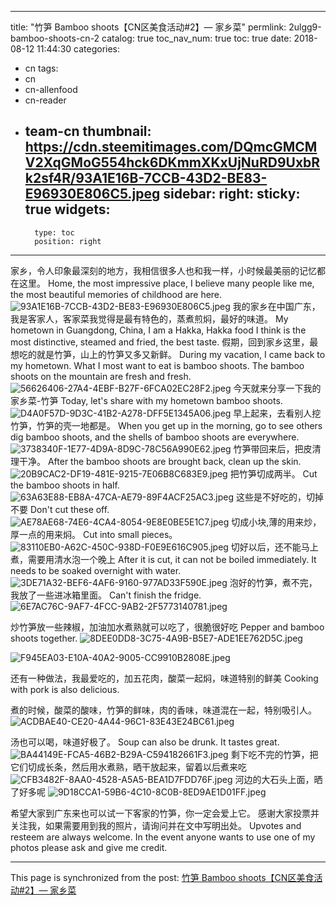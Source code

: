 
---
title: "竹笋 Bamboo shoots【CN区美食活动#2】— 家乡菜"
permlink: 2ulgg9-bamboo-shoots-cn-2
catalog: true
toc_nav_num: true
toc: true
date: 2018-08-12 11:44:30
categories:
- cn
tags:
- cn
- cn-allenfood
- cn-reader
- team-cn
thumbnail: https://cdn.steemitimages.com/DQmcGMCMV2XqGMoG554hck6DKmmXKxUjNuRD9UxbRk2sf4R/93A1E16B-7CCB-43D2-BE83-E96930E806C5.jpeg
sidebar:
    right:
        sticky: true
widgets:
    -
        type: toc
        position: right
---


家乡，令人印象最深刻的地方，我相信很多人也和我一样，小时候最美丽的记忆都在这里。
Home, the most impressive place, I believe many people like me, the most beautiful memories of childhood are here.
![93A1E16B-7CCB-43D2-BE83-E96930E806C5.jpeg](https://cdn.steemitimages.com/DQmcGMCMV2XqGMoG554hck6DKmmXKxUjNuRD9UxbRk2sf4R/93A1E16B-7CCB-43D2-BE83-E96930E806C5.jpeg)
我的家乡在中国广东，我是客家人，客家菜我觉得是最有特色的，蒸煮煎焖，最好的味道。
My hometown in Guangdong, China, I am a Hakka, Hakka food I think is the most distinctive, steamed and fried, the best taste.
假期，回到家乡这里，最想吃的就是竹笋，山上的竹笋又多又新鲜。
During my vacation, I came back to my hometown. What I most want to eat is bamboo shoots. The bamboo shoots on the mountain are fresh and fresh.
![56626406-27A4-4EBF-B27F-6FCA02EC28F2.jpeg](https://cdn.steemitimages.com/DQmYtD5NnmihQRK1dMJp9gBzHJZuMhoXMZWhh13Wu4P8kFW/56626406-27A4-4EBF-B27F-6FCA02EC28F2.jpeg)
今天就来分享一下我的家乡菜-竹笋
Today, let's share with my hometown bamboo shoots.
![D4A0F57D-9D3C-41B2-A278-DFF5E1345A06.jpeg](https://cdn.steemitimages.com/DQmUwBJZasGdXQnx3bPeWf7FPXUisbGCT1L7o42sNV9r8JT/D4A0F57D-9D3C-41B2-A278-DFF5E1345A06.jpeg)
早上起来，去看别人挖竹笋，竹笋的壳一地都是。
When you get up in the morning, go to see others dig bamboo shoots, and the shells of bamboo shoots are everywhere.
![3738340F-1E77-4D9A-8D9C-78C56A990E62.jpeg](https://cdn.steemitimages.com/DQmd3uC5ofNkZjrmiT36ZStHRmicMvn1qC4ibjunk4eyFa5/3738340F-1E77-4D9A-8D9C-78C56A990E62.jpeg)
竹笋带回来后，把皮清理干净。
After the bamboo shoots are brought back, clean up the skin.
![20B9CAC2-DF19-481E-9215-7E06B8C683E9.jpeg](https://cdn.steemitimages.com/DQmPe5FBvs1pmDTzAS8r9PntpiCaZLbUFgX7NHG2aDFCu9y/20B9CAC2-DF19-481E-9215-7E06B8C683E9.jpeg)
 把竹笋切成两半。
Cut the bamboo shoots in half.
![63A63E88-EB8A-47CA-AE79-89F4ACF25AC3.jpeg](https://cdn.steemitimages.com/DQmfNQfppfAcFGo3Tk2ehCCfeVPJeXvQuS2TcAPQYhwiXKS/63A63E88-EB8A-47CA-AE79-89F4ACF25AC3.jpeg)
这些是不好吃的，切掉不要
Don't cut these off.
 ![AE78AE68-74E6-4CA4-8054-9E8E0BE5E1C7.jpeg](https://cdn.steemitimages.com/DQmXR5XGM7EXEy3UTVCUpPnRC2iapDu3TUikGGX2V3AwH8Z/AE78AE68-74E6-4CA4-8054-9E8E0BE5E1C7.jpeg)
切成小块,薄的用来炒，厚一点的用来焖。
Cut into small pieces。
![83110EB0-A62C-450C-938D-F0E9E616C905.jpeg](https://cdn.steemitimages.com/DQmTph1ZcfCzFMDkeUqqFNDJwK671bptE4BxEwv47441RS5/83110EB0-A62C-450C-938D-F0E9E616C905.jpeg)
切好以后，还不能马上煮，需要用清水泡一个晚上
After it is cut, it can not be boiled immediately. It needs to be soaked overnight with water.
![3DE71A32-BEF6-4AF6-9160-977AD33F590E.jpeg](https://cdn.steemitimages.com/DQmSJq9LfbxNpptfN8ZzMvmrrJjqt3dHt9fwZcmto5zHX1V/3DE71A32-BEF6-4AF6-9160-977AD33F590E.jpeg)
 泡好的竹笋，煮不完，我放了一些进冰箱里面。
Can't finish the fridge.
![6E7AC76C-9AF7-4FCC-9AB2-2F5773140781.jpeg](https://cdn.steemitimages.com/DQmQ7C9SptPqmctEx8HaktBq278mtKmseFv1AUgz2wvPmzn/6E7AC76C-9AF7-4FCC-9AB2-2F5773140781.jpeg)

 炒竹笋放一些辣椒，加油加水煮熟就可以吃了，很脆很好吃
Pepper and bamboo shoots together.
![8DEE0DD8-3C75-4A9B-B5E7-ADE1EE762D5C.jpeg](https://cdn.steemitimages.com/DQmc4mTkHTCsrhDQeSFrBGMzFko1CBt4faZz8Gah3Dxx9PV/8DEE0DD8-3C75-4A9B-B5E7-ADE1EE762D5C.jpeg)

![F945EA03-E10A-40A2-9005-CC9910B2808E.jpeg](https://cdn.steemitimages.com/DQmNMxYiUXdxpPUiwTcEpSuSiX4NswEQEXqXn2X7FErvViq/F945EA03-E10A-40A2-9005-CC9910B2808E.jpeg)

 还有一种做法，我最爱吃的，加五花肉，酸菜一起焖，味道特别的鲜美
Cooking with pork is also delicious.

 煮的时候，酸菜的酸味，竹笋的鲜味，肉的香味，味道混在一起，特别吸引人。
![ACDBAE40-CE20-4A44-96C1-83E43E24BC61.jpeg](https://cdn.steemitimages.com/DQmcrDJy5NCv89PVjfDYkyJXqR7yL28NXs7JsRsVSdNWykV/ACDBAE40-CE20-4A44-96C1-83E43E24BC61.jpeg)

汤也可以喝，味道好极了。
Soup can also be drunk. It tastes great.
![BA44149E-FCA5-46B2-B29A-C594182661F3.jpeg](https://cdn.steemitimages.com/DQmf8vduZdMnfTsfoitik7pAYSR29aRo8drXboDnduE8uWy/BA44149E-FCA5-46B2-B29A-C594182661F3.jpeg)
剩下吃不完的竹笋，把它们切成长条，然后用水煮熟，晒干放起来，留着以后煮来吃
![CFB3482F-8AA0-4528-A5A5-BEA1D7FDD76F.jpeg](https://cdn.steemitimages.com/DQmejQGRjWNaAuC5bdizDLxibcfU9txxmJPMgVWbCPtVVMf/CFB3482F-8AA0-4528-A5A5-BEA1D7FDD76F.jpeg)
河边的大石头上面，晒了好多呢
![9D18CCA1-59B6-4C10-8C0B-8ED9AE1D01FF.jpeg](https://cdn.steemitimages.com/DQmbhsb8gz6ToSzNcZLYMCdejNh3WAXhXHC2FkwDWF6d158/9D18CCA1-59B6-4C10-8C0B-8ED9AE1D01FF.jpeg)

  希望大家到广东来也可以试一下客家的竹笋，你一定会爱上它。
    感谢大家投票并关注我，如果需要用到我的照片，请询问并在文中写明出处。
     Upvotes and resteem are always welcome. In the event anyone wants to use one of my photos please ask and give me credit.

- - -

This page is synchronized from the post: [竹笋 Bamboo shoots【CN区美食活动#2】— 家乡菜](https://steemit.com/@cherryzz/2ulgg9-bamboo-shoots-cn-2)
